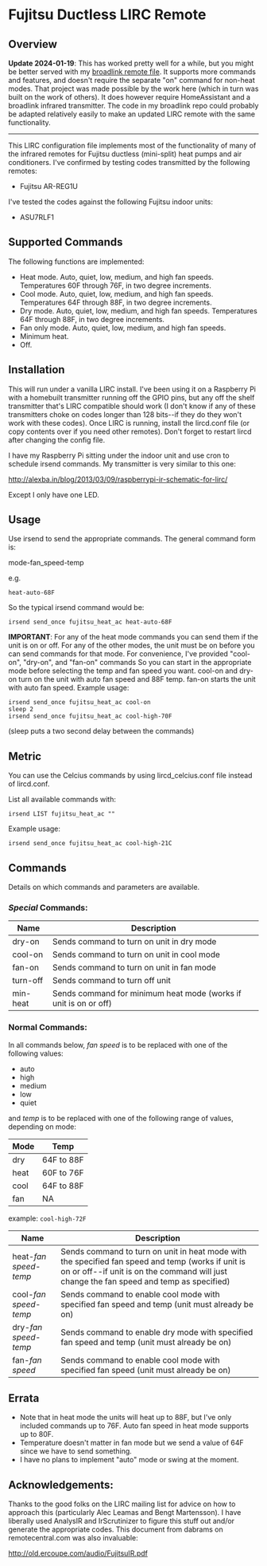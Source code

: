 # Fujitsu Ductless LIRC Remote

## Overview

**Update 2024-01-19**:  This has worked pretty well for a while, but you might be better served with my [broadlink remote file](https://github.com/mattjm/Fujitsu_Broadlink).  It supports more commands and features, and doesn't require the separate "on" command for non-heat modes.  That project was made possible by the work here (which in turn was built on the work of others).  It does however require HomeAssistant and a broadlink infrared transmitter.  The code in my broadlink repo could probably be adapted relatively easily to make an updated LIRC remote with the same functionality.

***

This LIRC configuration file implements most of the functionality of many of the infrared remotes for Fujitsu ductless (mini-split) heat pumps and air conditioners.  I've confirmed by testing codes transmitted by the following remotes:

* Fujitsu AR-REG1U

I've tested the codes against the following Fujitsu indoor units:

* ASU7RLF1

## Supported Commands

The following functions are implemented:

* Heat mode.  Auto, quiet, low, medium, and high fan speeds.  Temperatures 60F through 76F, in two degree increments.
* Cool mode.  Auto, quiet, low, medium, and high fan speeds.  Temperatures 64F through 88F, in two degree increments.
* Dry mode.  Auto, quiet, low, medium, and high fan speeds.  Temperatures 64F through 88F, in two degree increments.
* Fan only mode.  Auto, quiet, low, medium, and high fan speeds.  
* Minimum heat.  
* Off.


## Installation

This will run under a vanilla LIRC install.  I've been using it on a Raspberry Pi with a homebuilt transmitter running off the GPIO pins, but any off the shelf transmitter that's LIRC compatible should work (I don't know if any of these transmitters choke on codes longer than 128 bits--if they do they won't work with these codes).  Once LIRC is running, install the lircd.conf file (or copy contents over if you need other remotes).  Don't forget to restart lircd after changing the config file.  

I have my Raspberry Pi sitting under the indoor unit and use cron to schedule irsend commands.  My transmitter is very similar to this one:

http://alexba.in/blog/2013/03/09/raspberrypi-ir-schematic-for-lirc/

Except I only have one LED.  

## Usage

Use irsend to send the appropriate commands.  The general command form is:

mode-fan_speed-temp

e.g.

`heat-auto-68F`

So the typical irsend command would be:

`irsend send_once fujitsu_heat_ac heat-auto-68F`

**IMPORTANT**:  For any of the heat mode commands you can send them if the unit is on or off.  For any of the other modes, the unit must be on before you can send commands for that mode.  For convenience, I've provided "cool-on", "dry-on", and "fan-on" commands So you can start in the appropriate mode before selecting the temp and fan speed you want.  cool-on and dry-on turn on the unit with auto fan speed and 88F temp.  fan-on starts the unit with auto fan speed.  Example usage:


```
irsend send_once fujitsu_heat_ac cool-on
sleep 2
irsend send_once fujitsu_heat_ac cool-high-70F
```

(sleep puts a two second delay between the commands)

## Metric

You can use the Celcius commands by using lircd_celcius.conf file instead of lircd.conf.

List all available commands with:

```
irsend LIST fujitsu_heat_ac ""
```

Example usage:

```
irsend send_once fujitsu_heat_ac cool-high-21C
```



## Commands

Details on which commands and parameters are available.  

### *Special* Commands:

Name | Description
------------|-------------
dry-on	|	Sends command to turn on unit in dry mode
cool-on	|	Sends command to turn on unit in cool mode
fan-on	|	Sends command to turn on unit in fan mode
turn-off	|	Sends command to turn off unit
min-heat	|	Sends command for minimum heat mode (works if unit is on or off)


### Normal Commands:

In all commands below, *fan speed* is to be replaced with one of the following values:

* auto
* high
* medium
* low
* quiet

and *temp* is to be replaced with one of the following range of values, depending on mode:

Mode | Temp
------|-------
dry | 64F to 88F
heat | 60F to 76F
cool | 64F to 88F
fan | NA

example:  `cool-high-72F`

Name | Description
------------|-------------
heat-*fan speed*-*temp* | Sends command to turn on unit in heat mode with the specified fan speed and temp (works if unit is on or off--if unit is on the command will just change the fan speed and temp as specified)
cool-*fan speed*-*temp* | Sends command to enable cool mode with specified fan speed and temp (unit must already be on)
dry-*fan speed*-*temp* | Sends command to enable dry mode with specified fan speed and temp (unit must already be on)
fan-*fan speed* | Sends command to enable cool mode with specified fan speed (unit must already be on)

## Errata

* Note that in heat mode the units will heat up to 88F, but I've only included commands up to 76F.  Auto fan speed in heat mode supports up to 80F.
* Temperature doesn't matter in fan mode but we send a value of 64F since we have to send something.  
* I have no plans to implement "auto" mode or swing at the moment.

## Acknowledgements:

Thanks to the good folks on the LIRC mailing list for advice on how to approach this  (particularly  Alec Leamas and Bengt Martensson).  I have liberally used AnalysIR and IrScrutinizer to figure this stuff out and/or generate the appropriate codes.  This document from dabrams on remotecentral.com was also invaluable:

http://old.ercoupe.com/audio/FujitsuIR.pdf
